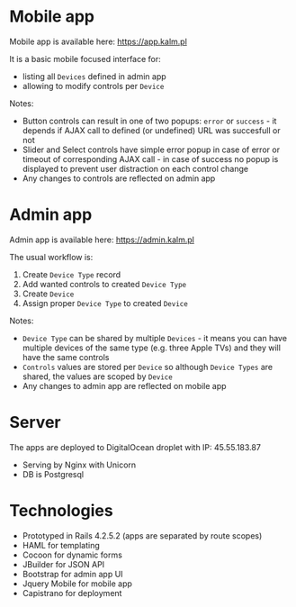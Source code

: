 # Mobile app

Mobile app is available here: https://app.kalm.pl

It is a basic mobile focused interface for:
* listing all `Devices` defined in admin app
* allowing to modify controls per `Device`

Notes:

* Button controls can result in one of two popups: `error` or `success` - it depends if AJAX call to defined (or undefined) URL was succesfull or not
* Slider and Select controls have simple error popup in case of error or timeout of corresponding AJAX call - in case of success no popup is displayed to prevent user distraction on each control change
* Any changes to controls are reflected on admin app

# Admin app

Admin app is available here: https://admin.kalm.pl

The usual workflow is:
1. Create `Device Type` record
2. Add wanted controls to created `Device Type`
3. Create `Device`
4. Assign proper `Device Type` to created `Device`

Notes:

* `Device Type` can be shared by multiple `Devices` - it means you can have multiple devices of the same type (e.g. three Apple TVs) and they will have the same controls
* `Controls` values are stored per `Device` so although `Device Types` are shared, the values are scoped by `Device`
* Any changes to admin app are reflected on mobile app

# Server

The apps are deployed to DigitalOcean droplet with IP: 45.55.183.87
* Serving by Nginx with Unicorn
* DB is Postgresql

# Technologies

* Prototyped in Rails 4.2.5.2 (apps are separated by route scopes)
* HAML for templating
* Cocoon for dynamic forms
* JBuilder for JSON API
* Bootstrap for admin app UI
* Jquery Mobile for mobile app
* Capistrano for deployment

